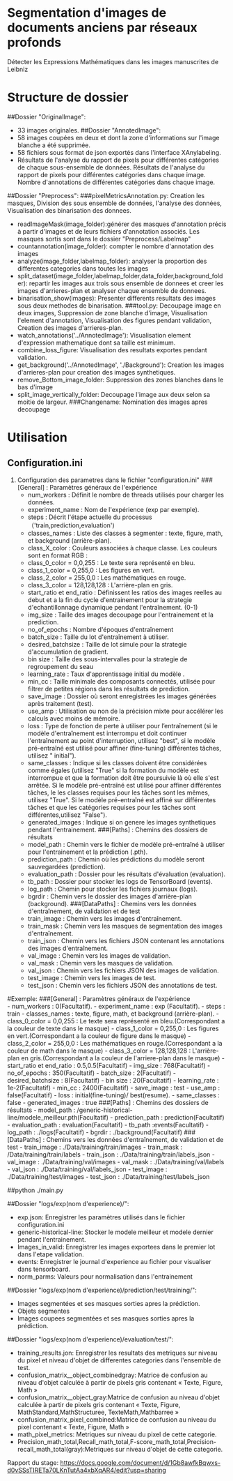 # Segmentation d'images de documents anciens par réseaux profonds
Détecter les Expressions Mathématiques dans les images manuscrites de Leibniz

# Structure de dossier
##Dossier "OriginalImage":
- 33 images originales.
##Dossier "AnnotedImage":
- 58 images coupées en deux et dont la zone d'informations sur l'image blanche a été supprimée.
- 58 fichiers sous format de json exportés dans l'interface XAnylabeling.
- Résultats de l'analyse du rapport de pixels pour différentes catégories de chaque sous-ensemble de données. Résultats de l'analyse du rapport de pixels pour différentes catégories dans chaque image. Nombre d'annotations de différentes catégories dans chaque image.

##Dossier "Preprocess":
###pixelMetricsAnnotation.py: Creation les masques, Division des sous ensemble de données, l'analyse des données, Visualisation des binarisation des donnees.
- readImageMask(image_folder):générer des masques d'annotation précis à partir d'images et de leurs fichiers d'annotation associés. Les masques sortis sont dans le dossier "Preprocess/Labelmap"
- countannotation(image_folder): compter le nombre d'annotation des images
- analyze(image_folder,labelmap_folder): analyser la proportion des differentes categories dans toutes les images
- split_dataset(image_folder,labelmap_folder,data_folder,background_folder): repartir les images aux trois sous ensemble de donnees et creer les images d'arrieres-plan et analyser chaque ensemble de donnees.
- binarisation_show(images): Presenter differents resultats des images sous deux methodes de binarisation. 
###tool.py: Decoupage image en deux images, Suppression de zone blanche d'image, Visualisation l'element d'annotation, Visualisation des figures pendant validation, Creation des images d'arrieres-plan.
- watch_annotations('../AnnotedImage'): Visualisation element d'expression mathematique dont sa taille est minimum.
- combine_loss_figure: Visualisation des resultats exportes pendant validation. 
- get_background('../AnnotedImage', './Background'): Creation les images d'arrieres-plan pour creation des images synthetiques.
- remove_Bottom_image_folder: Suppression des zones blanches dans le bas d'image
- split_image_vertically_folder: Decoupage l'image aux deux selon sa moitie de largeur.
###Changename: Nomination des images apres decoupage



# Utilisation

## Configuration.ini
1. Configuration des parametres dans le fichier "configuration.ini"
	###[General] : Paramètres généraux de l'expérience	
	- num_workers : Définit le nombre de threads utilisés pour charger les données.
	- experiment_name : Nom de l'expérience (exp par exemple).
	- steps : Décrit l'étape actuelle du processus（'train,prediction,evaluation')
	- classes_names : Liste des classes à segmenter : texte, figure, math, et background (arrière-plan).
	- 	class_X_color : Couleurs associées à chaque classe. Les couleurs sont en format RGB :
	- 	class_0_color = 0,0,255 : Le texte sera représenté en bleu.
	- 	class_1_color = 0,255,0 : Les figures en vert.
	- 	class_2_color = 255,0,0 : Les mathématiques en rouge.
	- 	class_3_color = 128,128,128 : L'arrière-plan en gris.
	- 	start_ratio et end_ratio : Définissent les ratios des images reelles au debut et a la fin du cycle d'entrainement pour la strategie d'echantillonnage dynamique pendant l'entraînement. (0-1)
	- 	img_size : Taille des images decoupage pour l'entrainement et la prediction.
	- 	no_of_epochs : Nombre d'époques d'entraînement
	- 	batch_size : Taille du lot d'entraînement à utiliser.
	- 	desired_batchsize : Taille de lot simule pour la strategie d'accumulation de gradient.
	- 	bin size : Taille des sous-intervalles pour la strategie de regroupement du seau
	- 	learning_rate : Taux d'apprentissage initial du modèle .
	- 	min_cc : Taille minimale des composants connectés, utilisée pour filtrer de petites régions dans les résultats de prediction.
	- 	save_image : Dossier où seront enregistrées les images générées après traitement (test).
	- 	use_amp : Utilisation ou non de la précision mixte pour accélérer les calculs avec moins de mémoire.
	- 	loss : Type de fonction de perte à utiliser pour l’entraînement (si le modèle d'entraînement est interrompu et doit continuer l'entraînement au point d'interruption, utilisez "best", si le modèle pré-entraîné est utilisé pour affiner (fine-tuning) différentes tâches, utilisez " initial").
	- 	same_classes : Indique si les classes doivent être considérées comme égales (utilisez "True" si la formation du modèle est interrompue et que la formation doit être poursuivie là où elle s'est arrêtée. Si le modèle pré-entraîné est utilisé pour affiner différentes tâches, le les classes requises pour les tâches sont les mêmes, utilisez "True". Si le modèle pré-entraîné est affiné sur différentes tâches et que les catégories requises pour les tâches sont différentes,utilisez "False").
	- 	generated_images : Indique si on genere les images synthetiques pendant l'entrainement.
	###[Paths] : Chemins des dossiers de résultats
	- model_path : Chemin vers le fichier de modèle pré-entraîné à utiliser pour l'entrainement et la prédiction (.pth).
	- 	prediction_path : Chemin où les prédictions du modèle seront sauvegardées (prediction).
	- 	evaluation_path : Dossier pour les résultats d'évaluation (evaluation).
	- 	tb_path : Dossier pour stocker les logs de TensorBoard (events).
	- 	log_path : Chemin pour stocker les fichiers journaux (logs).
	- 	bgrdir : Chemin vers le dossier des images d'arrière-plan (background).
	###[DataPaths] : Chemins vers les données d'entraînement, de validation et de test
	- train_image : Chemin vers les images d'entraînement.
	- 	train_mask : Chemin vers les masques de segmentation des images d'entraînement.
	- 	train_json : Chemin vers les fichiers JSON contenant les annotations des images d'entraînement.
	- 	val_image : Chemin vers les images de validation.
	- 	val_mask : Chemin vers les masques de validation.
	- 	val_json : Chemin vers les fichiers JSON des images de validation.
	- 	test_image : Chemin vers les images de test.
	- 	test_json : Chemin vers les fichiers JSON des annotations de test.



#Exemple:
	###[General] : Paramètres généraux de l'expérience	
	- num_workers : 0(Facultatif).
	- experiment_name : exp (Facultatif).
	- steps : train
	- classes_names : texte, figure, math, et background (arrière-plan).
	- 	class_0_color = 0,0,255 : Le texte sera représenté en bleu.(Correspondant a la couleur de texte dans le masque)
	- 	class_1_color = 0,255,0 : Les figures en vert.(Correspondant a la couleur de figure dans le masque)
	- 	class_2_color = 255,0,0 : Les mathématiques en rouge.(Correspondant a la couleur de math dans le masque)
	- 	class_3_color = 128,128,128 : L'arrière-plan en gris.(Correspondant a la couleur de l'arriere-plan dans le masque)
	- 	start_ratio et end_ratio : 0.5,0.5(Facultatif)
	- 	img_size : 768(Facultatif)
	- 	no_of_epochs : 350(Facultatif)
	- 	batch_size : 2(Facultatif)
	- 	desired_batchsize : 8(Facultatif)
	- 	bin size : 20(Facultatif)
	- 	learning_rate : 1e-2(Facultatif)
	- 	min_cc : 2400(Facultatif)
	- 	save_image : test
	- 	use_amp : false(Facultatif)
	- 	loss : initial(fine-tuning)/ best(resume).
	- 	same_classes : false
	- 	generated_images : true
	###[Paths] : Chemins des dossiers de résultats
	- model_path : /generic-historical-line/modele_meilleur.pth(Facultatif)
	- 	prediction_path : prediction(Facultatif)
	- 	evaluation_path : evaluation(Facultatif)
	- 	tb_path :events(Facultatif)
	- 	log_path : ./logs(Facultatif)
	- 	bgrdir : ./background(Facultatif)
	###[DataPaths] : Chemins vers les données d'entraînement, de validation et de test
	- train_image :  ./Data/training/train/images
	- 	train_mask : /Data/training/train/labels
	- 	train_json : ./Data/training/train/labels_json
	- 	val_image :  ./Data/training/val/images
	- 	val_mask : ./Data/training/val/labels
	- 	val_json : ./Data/training/val/labels_json
	- 	test_image :  ./Data/training/test/images
	- 	test_json : ./Data/training/test/labels_json


##python ./main.py


##Dossier "logs/exp(nom d'experience)/":
- exp.json: Enregistrer les paramètres utilisés dans le fichier configuration.ini
- generic-historical-line: Stocker le modele meilleur et modele dernier pendant l'entrainement.
- Images_in_valid: Enregistrer les images exportees dans le premier lot dans l'etape validation.
- events: Enregistrer le journal d'experience au fichier pour visualiser dans tensorboard.
- norm_parms: Valeurs pour normalisation dans l'entrainement

##Dossier "logs/exp(nom d'experience)/prediction/test/training/":
- Images segmentées et ses masques sorties apres la prédiction.
- Objets segmentes 
- Images coupees segmentées et ses masques sorties apres la prédiction.


##Dossier "logs/exp(nom d'experience)/evaluation/test/":
- training_results.jon: Enregistrer les resultats des metriques sur niveau du pixel et niveau d'objet de differentes categories dans l'ensemble de test.
- confusion_matrix__object_combinedgray: Matrice de confusion au niveau d'objet calculée à partir de pixels gris contenant « Texte, Figure, Math »
- confusion_matrix__object_gray:Matrice de confusion au niveau d'objet calculée à partir de pixels gris contenant « Texte, Figure, MathStandard,MathStructuree, TexteMath,Mathbarree »
- confusion_matrix_pixel_combined:Matrice de confusion au niveau du pixel contenant « Texte, Figure, Math »
- math_pixel_metrics: Metriques sur niveau du pixel de cette categorie.
- Precision_math_total,Recall_math_total,F-score_math_total,Precision-recall_math_total(gray):Metriques sur niveau d'objet de cette categorie.




Rapport du stage:
https://docs.google.com/document/d/1Gb8awfkBqwxs-d0vSSsTIRETa70LKnTutAa4xbXqAR4/edit?usp=sharing